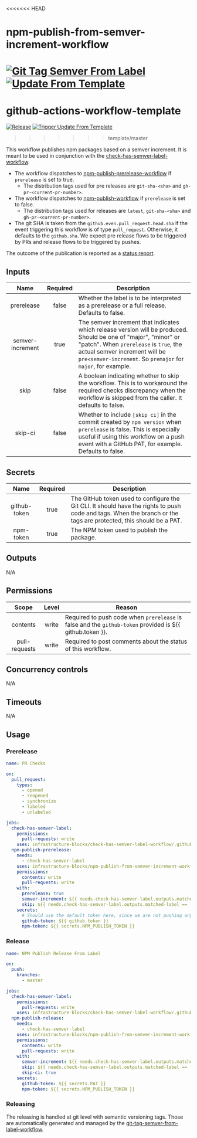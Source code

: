 <<<<<<< HEAD
# npm-publish-from-semver-increment-workflow
[![Git Tag Semver From Label](https://github.com/infrastructure-blocks/npm-publish-from-semver-increment-workflow/actions/workflows/git-tag-semver-from-label.yml/badge.svg)](https://github.com/infrastructure-blocks/npm-publish-from-semver-increment-workflow/actions/workflows/git-tag-semver-from-label.yml)
[![Update From Template](https://github.com/infrastructure-blocks/npm-publish-from-semver-increment-workflow/actions/workflows/update-from-template.yml/badge.svg)](https://github.com/infrastructure-blocks/npm-publish-from-semver-increment-workflow/actions/workflows/update-from-template.yml)
=======
# github-actions-workflow-template
[![Release](https://github.com/infrastructure-blocks/github-actions-workflow-template/actions/workflows/release.yml/badge.svg)](https://github.com/infrastructure-blocks/github-actions-workflow-template/actions/workflows/release.yml)
[![Trigger Update From Template](https://github.com/infrastructure-blocks/github-actions-workflow-template/actions/workflows/trigger-update-from-template.yml/badge.svg)](https://github.com/infrastructure-blocks/github-actions-workflow-template/actions/workflows/trigger-update-from-template.yml)
>>>>>>> template/master

This workflow publishes npm packages based on a semver increment. It is meant to be used in conjunction with the
[check-has-semver-label-workflow](https://github.com/infrastructure-blocks/check-has-semver-label-workflow).

- The workflow dispatches to
[npm-publish-prerelease-workflow](https://github.com/infrastructure-blocks/npm-publish-prerelease-workflow) if
`prerelease` is set to true.
  - The distribution tags used for pre releases are `git-sha-<sha>` and `gh-pr-<current-pr-number>`.  
- The workflow dispatches to [npm-publish-workflow](https://github.com/infrastructure-blocks/npm-publish-workflow) if
`prerelease` is set to false.
  - The distribution tags used for releases are `latest`, `git-sha-<sha>` and `gh-pr-<current-pr-number>`.
- The git SHA is taken from the `github.even.pull_request.head.sha` if the event triggering this workflow is of type
`pull_request`. Otherwise, it defaults to the `github.sha`. We expect pre release flows to be triggered by PRs and
release flows to be triggered by pushes.

The outcome of the publication is reported as a
[status report](https://github.com/infrastructure-blocks/status-report-action).

## Inputs

|       Name       | Required | Description                                                                                                                                                                                                                                                |
|:----------------:|:--------:|------------------------------------------------------------------------------------------------------------------------------------------------------------------------------------------------------------------------------------------------------------|
|    prerelease    |  false   | Whether the label is to be interpreted as a prerelease or a full release. Defaults to false.                                                                                                                                                               |
| semver-increment |   true   | The semver increment that indicates which release version will be produced. Should be one of "major", "minor" or "patch". When `prerelease` is `true`, the actual semver increment will be `pre<semver-increment`. So `premajor` for `major`, for example. |
|       skip       |  false   | A boolean indicating whether to skip the workflow. This is to workaround the required checks discrepancy when the workflow is skipped from the caller. It defaults to false.                                                                               |
|     skip-ci      |  false   | Whether to include `[skip ci]` in the commit created by `npm version` when `prerelease` is false. This is especially useful if using this workflow on a push event with a GitHub PAT, for example. Defaults to false.                                      |

## Secrets

|     Name     | Required | Description                                                                                                                                                       |
|:------------:|:--------:|-------------------------------------------------------------------------------------------------------------------------------------------------------------------|
| github-token |   true   | The GitHub token used to configure the Git CLI. It should have the rights to push code and tags. When the branch or the tags are protected, this should be a PAT. |
|  npm-token   |   true   | The NPM token used to publish the package.                                                                                                                        |

## Outputs

N/A

## Permissions

|     Scope     | Level | Reason                                                                                                   |
|:-------------:|:-----:|----------------------------------------------------------------------------------------------------------|
|   contents    | write | Required to push code when `prerelease` is false and the `github-token` provided is ${{ github.token }}. |
| pull-requests | write | Required to post comments about the status of this workflow.                                             |

## Concurrency controls

N/A

## Timeouts

N/A

## Usage

### Prerelease

```yaml
name: PR Checks

on:
  pull_request:
    types:
      - opened
      - reopened
      - synchronize
      - labeled
      - unlabeled

jobs:
  check-has-semver-label:
    permissions:
      pull-requests: write
    uses: infrastructure-blocks/check-has-semver-label-workflow/.github/workflows/workflow.yml@v1
  npm-publish-prerelease:
    needs:
      - check-has-semver-label
    uses: infrastructure-blocks/npm-publish-from-semver-increment-workflow/.github/workflows/workflow.yml@v3
    permissions:
      contents: write
      pull-requests: write
    with:
      prerelease: true
      semver-increment: ${{ needs.check-has-semver-label.outputs.matched-label }}
      skip: ${{ needs.check-has-semver-label.outputs.matched-label == 'no version' }}
    secrets:
      # Should use the default token here, since we are not pushing anything.
      github-token: ${{ github.token }}
      npm-token: ${{ secrets.NPM_PUBLISH_TOKEN }}
```

### Release

```yaml
name: NPM Publish Release From Label

on:
  push:
    branches:
      - master

jobs:
  check-has-semver-label:
    permissions:
      pull-requests: write
    uses: infrastructure-blocks/check-has-semver-label-workflow/.github/workflows/workflow.yml@v1
  npm-publish-release:
    needs:
      - check-has-semver-label
    uses: infrastructure-blocks/npm-publish-from-semver-increment-workflow/.github/workflows/workflow.yml@v3
    permissions:
      contents: write
      pull-requests: write
    with:
      semver-increment: ${{ needs.check-has-semver-label.outputs.matched-label }}
      skip: ${{ needs.check-has-semver-label.outputs.matched-label == 'no version' }}
      skip-ci: true
    secrets:
      github-token: ${{ secrets.PAT }}
      npm-token: ${{ secrets.NPM_PUBLISH_TOKEN }}
```

### Releasing

The releasing is handled at git level with semantic versioning tags. Those are automatically generated and managed
by the [git-tag-semver-from-label-workflow](https://github.com/infrastructure-blocks/git-tag-semver-from-label-workflow).
